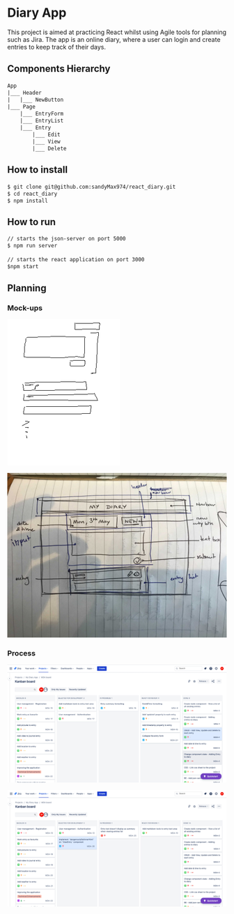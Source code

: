 # Diary App

This project is aimed at practicing React whilst using Agile tools for planning such as Jira. The app is an online diary, where a user can login and create entries to keep track of their days. 

## Components Hierarchy
```
App
|___ Header
|   |___ NewButton
|___ Page
    |___ EntryForm
    |___ EntryList
    |___ Entry
        |___ Edit
        |___ View
        |___ Delete
```

## How to install
```
$ git clone git@github.com:sandyMax974/react_diary.git
$ cd react_diary
$ npm install
```
## How to run
```
// starts the json-server on port 5000
$ npm run server 

// starts the react application on port 3000
$npm start
```

## Planning

### Mock-ups
![mock-up-1](https://github.com/sandyMax974/react_diary/blob/main/planning/diary_app%20-%20mockup_1.png)

![mock-up-2](https://github.com/sandyMax974/react_diary/blob/main/planning/diary_app%20-%20mockup_2.jpg)

### Process
![jira-board-1](https://github.com/sandyMax974/react_diary/blob/main/planning/Jira%20Board%20-%201.png)

![jira-board-2](https://github.com/sandyMax974/react_diary/blob/main/planning/Jira%20Board%20-%202.png)
